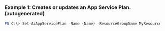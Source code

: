 
### Example 1: Creates or updates an App Service Plan. (autogenerated)
```powershell
PS C:\> Set-AzAppServicePlan -Name {Name} -ResourceGroupName MyResourceGroup -Tier {Tier} -WorkerSize {WorkerSize}


